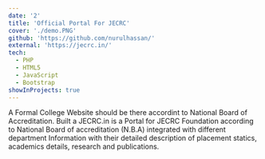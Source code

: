 ```yaml
---
date: '2'
title: 'Official Portal For JECRC'
cover: './demo.PNG'
github: 'https://github.com/nurulhassan/'
external: 'https://jecrc.in/'
tech:
  - PHP
  - HTML5
  - JavaScript
  - Bootstrap
showInProjects: true
---
```


A Formal College Website should be there accordint to National Board of Accreditation.
Built a JECRC.in is a Portal for JECRC Foundation according to National Board of
accreditation (N.B.A) integrated with different department Information with their
detailed description of placement statics, academics details, research and
publications. 
